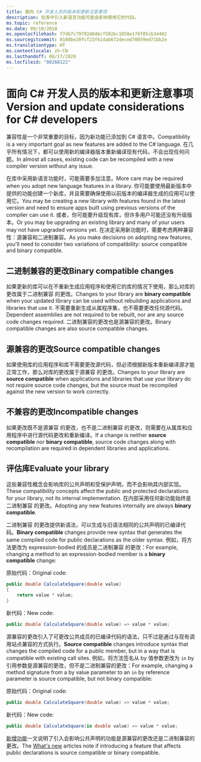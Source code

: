 ```yaml
---
title: 面向 C# 开发人员的版本和更新注意事项
description: 在库中引入新语言功能可能会影响使用它的代码。
ms.topic: reference
ms.date: 09/19/2018
ms.openlocfilehash: f7db7c79792d04bcf592bc1858e1f0f05cb34402
ms.sourcegitcommit: 0100be20fcf23f61dab672deced70059ed71bb2e
ms.translationtype: HT
ms.contentlocale: zh-CN
ms.lasthandoff: 08/17/2020
ms.locfileid: "88268122"
---
```

# <a name="version-and-update-considerations-for-c-developers"></a><span data-ttu-id="961e1-103">面向 C# 开发人员的版本和更新注意事项</span><span class="sxs-lookup"><span data-stu-id="961e1-103">Version and update considerations for C# developers</span></span>

<span data-ttu-id="961e1-104">兼容性是一个非常重要的目标，因为新功能已添加到 C# 语言中。</span><span class="sxs-lookup"><span data-stu-id="961e1-104">Compatibility is a very important goal as new features are added to the C# language.</span></span> <span data-ttu-id="961e1-105">在几乎所有情况下，都可以使用新的编译器版本重新编译现有代码，不会出现任何问题。</span><span class="sxs-lookup"><span data-stu-id="961e1-105">In almost all cases, existing code can be recompiled with a new compiler version without any issue.</span></span>

<span data-ttu-id="961e1-106">在库中采用新语言功能时，可能需要多加注意。</span><span class="sxs-lookup"><span data-stu-id="961e1-106">More care may be required when you adopt new language features in a library.</span></span> <span data-ttu-id="961e1-107">你可能要使用最新版本中提供的功能创建一个新库，并且需要确保使用以前版本的编译器生成的应用可以使用它。</span><span class="sxs-lookup"><span data-stu-id="961e1-107">You may be creating a new library with features found in the latest version and need to ensure apps built using previous versions of the compiler can use it.</span></span> <span data-ttu-id="961e1-108">或者，你可能要升级现有库，但许多用户可能还没有升级版本。</span><span class="sxs-lookup"><span data-stu-id="961e1-108">Or you may be upgrading an existing library and many of your users may not have upgraded versions yet.</span></span> <span data-ttu-id="961e1-109">在决定采用新功能时，需要考虑两种兼容性：源兼容和二进制兼容。</span><span class="sxs-lookup"><span data-stu-id="961e1-109">As you make decisions on adopting new features, you'll need to consider two variations of compatibility: source compatible and binary compatible.</span></span>

## <a name="binary-compatible-changes"></a><span data-ttu-id="961e1-110">二进制兼容的更改</span><span class="sxs-lookup"><span data-stu-id="961e1-110">Binary compatible changes</span></span>

<span data-ttu-id="961e1-111">如果更新的库可以在不重新生成应用程序和使用它的库的情况下使用，那么对库的更改属于二进制兼容  的更改。</span><span class="sxs-lookup"><span data-stu-id="961e1-111">Changes to your library are **binary compatible** when your updated library can be used without rebuilding applications and libraries that use it.</span></span> <span data-ttu-id="961e1-112">不需要重新生成从属程序集，也不需要更改任何源代码。</span><span class="sxs-lookup"><span data-stu-id="961e1-112">Dependent assemblies are not required to be rebuilt, nor are any source code changes required.</span></span> <span data-ttu-id="961e1-113">二进制兼容的更改也是源兼容的更改。</span><span class="sxs-lookup"><span data-stu-id="961e1-113">Binary compatible changes are also source compatible changes.</span></span>

## <a name="source-compatible-changes"></a><span data-ttu-id="961e1-114">源兼容的更改</span><span class="sxs-lookup"><span data-stu-id="961e1-114">Source compatible changes</span></span>

<span data-ttu-id="961e1-115">如果使用库的应用程序和库不需要更改源代码，但必须根据新版本重新编译源才能正常工作，那么对库的更改属于源兼容  的更改。</span><span class="sxs-lookup"><span data-stu-id="961e1-115">Changes to your library are **source compatible** when applications and libraries that use your library do not require source code changes, but the source must be recompiled against the new version to work correctly.</span></span>

## <a name="incompatible-changes"></a><span data-ttu-id="961e1-116">不兼容的更改</span><span class="sxs-lookup"><span data-stu-id="961e1-116">Incompatible changes</span></span>

<span data-ttu-id="961e1-117">如果更改既不是源兼容  的更改，也不是二进制兼容  的更改，则需要在从属库和应用程序中进行源代码更改和重新编译。</span><span class="sxs-lookup"><span data-stu-id="961e1-117">If a change is neither **source compatible** nor **binary compatible**, source code changes along with recompilation are required in dependent libraries and applications.</span></span>

## <a name="evaluate-your-library"></a><span data-ttu-id="961e1-118">评估库</span><span class="sxs-lookup"><span data-stu-id="961e1-118">Evaluate your library</span></span>

<span data-ttu-id="961e1-119">这些兼容性概念会影响库的公共声明和受保护声明，而不会影响其内部实现。</span><span class="sxs-lookup"><span data-stu-id="961e1-119">These compatibility concepts affect the public and protected declarations for your library, not its internal implementation.</span></span> <span data-ttu-id="961e1-120">在内部采用任何新功能始终是二进制兼容  的更改。</span><span class="sxs-lookup"><span data-stu-id="961e1-120">Adopting any new features internally are always **binary compatible**.</span></span>  

<span data-ttu-id="961e1-121">二进制兼容  的更改提供新语法，可以生成与旧语法相同的公共声明的已编译代码。</span><span class="sxs-lookup"><span data-stu-id="961e1-121">**Binary compatible** changes provide new syntax that generates the same compiled code for public declarations as the older syntax.</span></span> <span data-ttu-id="961e1-122">例如，将方法更改为 expression-bodied 的成员是二进制兼容  的更改：</span><span class="sxs-lookup"><span data-stu-id="961e1-122">For example, changing a method to an expression-bodied member is a **binary compatible** change:</span></span>

<span data-ttu-id="961e1-123">原始代码：</span><span class="sxs-lookup"><span data-stu-id="961e1-123">Original code:</span></span>

```csharp
public double CalculateSquare(double value)
{
    return value * value;
}
```

<span data-ttu-id="961e1-124">新代码：</span><span class="sxs-lookup"><span data-stu-id="961e1-124">New code:</span></span>

```csharp
public double CalculateSquare(double value) => value * value;
```

<span data-ttu-id="961e1-125"> 源兼容的更改引入了可更改公共成员的已编译代码的语法，只不过是通过与现有调用站点兼容的方式执行。</span><span class="sxs-lookup"><span data-stu-id="961e1-125">**Source compatible** changes introduce syntax that changes the compiled code for a public member, but in a way that is compatible with existing call sites.</span></span> <span data-ttu-id="961e1-126">例如，将方法签名从 by 值参数更改为 `in` by 引用参数是源兼容的更改，但不是二进制兼容的更改：</span><span class="sxs-lookup"><span data-stu-id="961e1-126">For example, changing a method signature from a by value parameter to an `in` by reference parameter is source compatible, but not binary compatible:</span></span>

<span data-ttu-id="961e1-127">原始代码：</span><span class="sxs-lookup"><span data-stu-id="961e1-127">Original code:</span></span>

```csharp
public double CalculateSquare(double value) => value * value;
```

<span data-ttu-id="961e1-128">新代码：</span><span class="sxs-lookup"><span data-stu-id="961e1-128">New code:</span></span>

```csharp
public double CalculateSquare(in double value) => value * value;
```

<span data-ttu-id="961e1-129">[新增功能](index.md)一文说明了引入会影响公共声明的功能是源兼容的更改还是二进制兼容的更改。</span><span class="sxs-lookup"><span data-stu-id="961e1-129">The [What's new](index.md) articles note if introducing a feature that affects public declarations is source compatible or binary compatible.</span></span>

